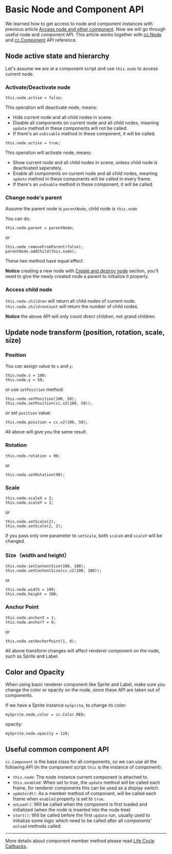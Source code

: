# Basic Node and Component API

We learned how to get access to node and component instances with previous article [Access node and other component](access-node-component.md). Now we will go through useful node and component API. This article works together with [cc.Node](http://www.cocos2d-x.org/docs/api-ref/creator/v1.3/classes/Node.html) and [cc.Component](http://www.cocos2d-x.org/docs/api-ref/creator/v1.3/classes/Component.html) API reference.


## Node active state and hierarchy

Let's assume we are at a component script and use `this.node` to access current node.

### Activate/Deactivate node

`this.node.active = false;`

This operation will deactivate node, means:

- Hide current node and all child nodes in scene.
- Disable all components on current node and all child nodes, meaning `update` method in these components will not be called.
- If there's an `onDisable` method in these component, it will be called.

`this.node.active = true;`

This operation will activate node, means:

- Show current node and all child nodes in scene, unless child node is deactivated seperately.
- Enable all components on current node and all child nodes, meaning `update` method in these components will be called in every frame.
- If there's an `onEnable` method in these component, it will be called.


### Change node's parent

Assume the parent node is `parentNode`, child node is `this.node`

You can do:

```
this.node.parent = parentNode;
```

or

```
this.node.removeFromParent(false);
parentNode.addChild(this.node);
```

These two method have equal effect.

**Notice** creating a new node with [Create and destroy node](create-destroy.md) section, you'll need to give the newly created node a parent to initialize it properly.

### Access child node

`this.node.children` will return all child nodes of current node.<br>
`this.node.childrenCount` will return the number of child nodes.

**Notice** the above API will only count direct children, not grand children.

## Update node transform (position, rotation, scale, size)

### Position

You can assign value to `x` and `y`:

`this.node.x = 100;`<br>
`this.node.y = 50;`

or use `setPosition` method:

`this.node.setPosition(100, 50);`<br>
`this.node.setPosition(cc.v2(100, 50));`

or set `position` value:

`this.node.position = cc.v2(100, 50);`

All above will give you the same result.

### Rotation

`this.node.rotation = 90;`

or

`this.node.setRotation(90);`

### Scale

`this.node.scaleX = 2;`<br>
`this.node.scaleY = 2;`

or

`this.node.setScale(2);`<br>
`this.node.setScale(2, 2);`

If you pass only one parameter to `setScale`, both `scaleX` and `scaleY` will be changed.

### Size（width and height）

`this.node.setContentSize(100, 100);`<br>
`this.node.setContentSize(cc.v2(100, 100));`

or

`this.node.width = 100;`<br>
`this.node.height = 100;`


### Anchor Point

`this.node.anchorX = 1;`<br>
`this.node.anchorY = 0;`

or

`this.node.setAnchorPoint(1, 0);`

All above transform changes will affect renderer component on the node, such as Sprite and Label.


## Color and Opacity

When using basic renderer component like Sprite and Label, make sure you change the color or opacity on the node, since these API are taken out of components.

If we have a Sprite instance `mySprite`, to change its color:

`mySprite.node.color = cc.Color.RED;`

opacity:

`mySprite.node.opacity = 128;`


## Useful common component API

`cc.Component` is the base class for all components, so we can use all the following API (in the component script `this` is the instance of component):

- `this.node`: The node instance current component is attached to.
- `this.enabled`: When set to true, the `update` method will be called each frame, for renderer components this can be used as a display switch.
- `update(dt)`: As a member method of component, will be called each frame when `enabled` property is set to `true`.
- `onLoad()`: Will be called when the component is first loaded and initialized (when the node is inserted into the node tree)
- `start()`: Will be called before the first `update` run, usually used to initialize some logic which need to be called after all components' `onload` methods called.

---

More details about component member method please read [Life Cycle Callbacks](life-cycle-callbacks.md).
